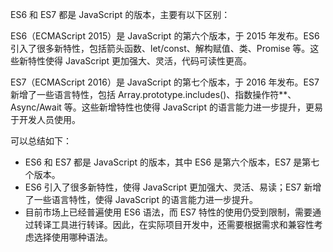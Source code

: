 ES6 和 ES7 都是 JavaScript 的版本，主要有以下区别：

ES6（ECMAScript 2015）是 JavaScript 的第六个版本，于 2015 年发布。ES6 引入了很多新特性，包括箭头函数、let/const、解构赋值、类、Promise 等。这些新特性使得 JavaScript 更加强大、灵活，代码可读性更高。

ES7（ECMAScript 2016）是 JavaScript 的第七个版本，于 2016 年发布。ES7 新增了一些语言特性，包括 Array.prototype.includes()、指数操作符**、Async/Await 等。这些新增特性也使得 JavaScript 的语言能力进一步提升，更易于开发人员使用。

可以总结如下：

- ES6 和 ES7 都是 JavaScript 的版本，其中 ES6 是第六个版本，ES7 是第七个版本。
- ES6 引入了很多新特性，使得 JavaScript 更加强大、灵活、易读；ES7 新增了一些语言特性，使得 JavaScript 的语言能力进一步提升。
- 目前市场上已经普遍使用 ES6 语法，而 ES7 特性的使用仍受到限制，需要通过转译工具进行转译。因此，在实际项目开发中，还需要根据需求和兼容性考虑选择使用哪种语法。